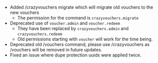 - Added /crazyvouchers migrate which will migrate old vouchers to the new vouchers
  - The permission for the command is `crazyvouchers.migrate`
- Deprecated use of `voucher.admin` and `voucher.redeem`
  - They have been replaced by `crazyvouchers.admin` and `crazyvouchers.redeem`
  - Old permissions starting with `voucher` will work for the time being.
- Deprecated old /vouchers command, please use /crazyvouchers as /vouchers will be removed in future updates.
- Fixed an issue where dupe protection uuids were applied twice.